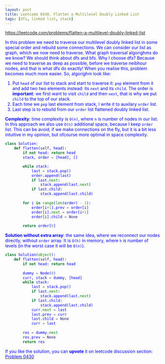 ```yaml
---
layout: post
title: Leetcode 0430. Flatten a Multilevel Doubly Linked List
tags: [dfs, linked list, stack]
---
```


<a href="https://leetcode.com/problems/flatten-a-multilevel-doubly-linked-list"> <font color = blue>https://leetcode.com/problems/flatten-a-multilevel-doubly-linked-list

In this problem we need to traverse our multilevel doubly linked list in some special order and rebuild some connections. We can consider our list as graph, which we now need to traverse. What graph traversal algorighms do we know? We should think about dfs and bfs. Why I choose dfs? Because we need to traverse as deep as possible, before we traverse neibhour nodes, and that is what dfs do exactly! When you realise this, problem becomes much more easier. So, algorighm look like:

1. Put `head` of our list to stack and start to traverse it: `pop` element from it and add two two elements instead: its `next` and its `child`. The order is **important**: we first want to visit `child` and then `next`, that is why we put `child` to the top of our stack.
2. Each time we `pop` last element from stack, I write it to auxilary `order` list.
3. Last step is to rebuild from our `order` list flattened doubly linked list.

**Complexity**: time complexity is `O(n)`, where `n` is number of nodes in our list. In this approach we also use `O(n)` additional space, because I keep `order` list. This can be avoid, if we make connections on the fly, but it is a bit less intuitive in my opinion, but ofcourse more optimal in space complexity.

```python
class Solution:
    def flatten(self, head):
        if not head: return head
        stack, order = [head], []

        while stack:
            last = stack.pop()
            order.append(last)
            if last.next:
                stack.append(last.next)
            if last.child:
                stack.append(last.child)
        
        for i in range(len(order) - 1):
            order[i+1].prev = order[i]
            order[i].next = order[i+1]
            order[i].child = None
            
        return order[0]
```

**Solution without extra array**: the same idea, where we reconnect our nodes directly, without `order` array. It is `O(h)` in memory, where `h` is number of levels (in the worst case it will be `O(n)`).

```python
class Solution(object):
    def flatten(self, head):
        if not head: return head
        
        dummy = Node(0)
        curr, stack = dummy, [head]
        while stack:
            last = stack.pop() 
            if last.next:
                stack.append(last.next)
            if last.child:
                stack.append(last.child)
            curr.next = last
            last.prev = curr  
            last.child = None
            curr = last
        
        res = dummy.next
        res.prev = None
        return res
```

If you like the solution, you can **upvote** it on leetcode discussion section:<a href="https://leetcode.com/problems/flatten-a-multilevel-doubly-linked-list/discuss/728266/python-dfs-with-stack-exaplained"> <font color = blue>Problem 0430
